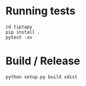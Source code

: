# Running tests

```
cd tiptapy
pip install .
pytest -xv
``` 


# Build / Release

```
python setup.py build sdist

